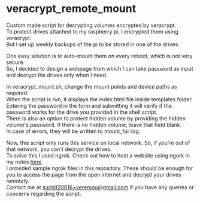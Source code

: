 # veracrypt_remote_mount
Custom made script for decrypting volumes encrypted by veracrypt.  
To protect drives attached to my raspberry pi, I encrypted them using veracrypt.  
But I set up weekly backups of the pi to be stored in one of the drives.  

One easy solution is to auto-mount them on every reboot, which is not very secure.  
So, I decided to design a webpage from which I can take password as input and decrypt the drives only when I need.  

In veracrypt_mount.sh, change the mount points and device paths as required.  
When the script is run, it displays the index.html file inside templates folder.  
Entering the password in the form and submitting it will verify if the password works for the drive you provided in the shell script.  
There is also an option to protect hidden volume by providing the hidden volume's password. If there is no hidden volume, leave that field blank.  
In case of errors, they will be written to mount_fail.log.

Now, this script only runs this service on local network. So, if you're out of that network, you can't decrypt the drives.  
To solve this I used ngrok. Check out how to host a website using ngork in my notes [here](https://suchitreddi.github.io/Work/self_site.html).  
I provided sample ngrok files in this repository. These should be enough for you to access the page from the open internet and decrypt your drives remotely.  
Contact me at [suchit20016+veremou@gmail.com](mailto:suchit20016+veremou@gmail.com) if you have any queries or concerns regarding the script.
